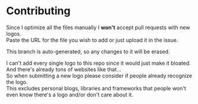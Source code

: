 # Contributing

Since I optimize all the files manually I **won't** accept pull requests with new logos.  
Paste the URL for the file you wish to add or just upload it in the issue.

This branch is auto-generated, so any changes to it will be erased.

I can't add every single logo to this repo since it would just make it bloated. And there's already tons of websites like that...  
So when submitting a new logo please consider if people already recognize the logo.  
This excludes personal blogs, libraries and frameworks that people won't even know there's a logo and/or don't care about it.
